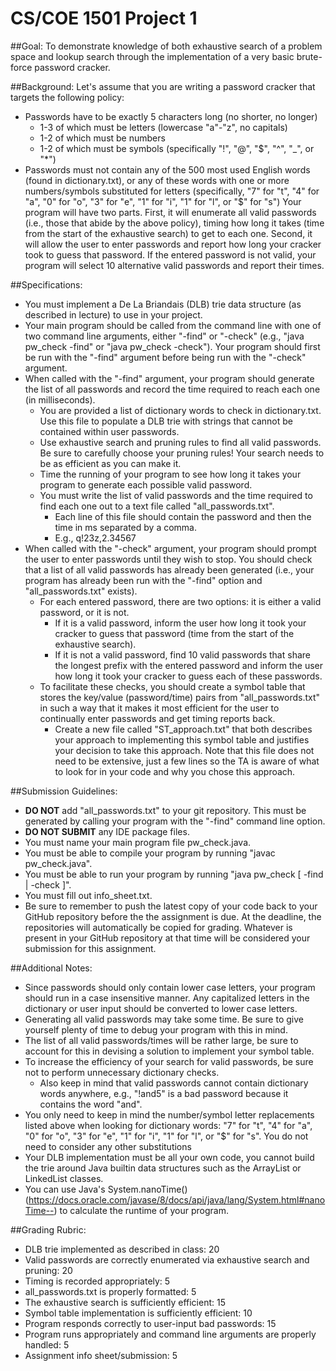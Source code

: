 # CS/COE 1501 Project 1

##Goal:
To demonstrate knowledge of both exhaustive search of a problem space and lookup search through the implementation of a very basic brute-force password cracker.

##Background:
Let's assume that you are writing a password cracker that targets  the following policy:
* Passwords have to be exactly 5 characters long (no shorter, no longer)
	* 1-3 of which must be letters (lowercase "a"-"z", no capitals)
	* 1-2 of which must be numbers
	* 1-2 of which must be symbols (specifically "!", "@", "$", "^", "_", or "*")
* Passwords must not contain any of the 500 most used English words (found in dictionary.txt), or any of these words with one or more numbers/symbols substituted for letters (specifically, "7" for "t", "4" for "a", "0" for "o", "3" for "e", "1" for "i", "1" for "l", or "$" for "s")
Your program will have two parts.
First, it will enumerate all valid passwords (i.e., those that abide by the above policy), timing how long it takes (time from the start of the exhaustive search) to get to each one.
Second, it will allow the user to enter passwords and report how long your cracker took to guess that password.
If the entered password is not valid, your program will select 10 alternative valid passwords and report their times.

##Specifications:
* You must implement a De La Briandais (DLB) trie data structure (as described in lecture) to use in your project.
* Your main program should be called from the command line with one of two command line arguments, either "-find" or "-check" (e.g., "java pw_check -find" or "java pw_check -check").  Your program should first be run with the "-find" argument before being run with the "-check" argument.
* When called with the "-find" argument, your program should generate the list of all passwords and record the time required to reach each one (in milliseconds).
	* You are provided a list of dictionary words to check in dictionary.txt.  Use this file to populate a DLB trie with strings that cannot be contained within user passwords.
	* Use exhaustive search and pruning rules to find all valid passwords.  Be sure to carefully choose your pruning rules!  Your search needs to be as efficient as you can make it.
	* Time the running of your program to see how long it takes your program to generate each possible valid password.
	* You must write the list of valid passwords and the time required to find each one out to a text file called "all_passwords.txt".
		* Each line of this file should contain the password and then the time in ms separated by a comma.
		* E.g., q!23z,2.34567
* When called with the "-check" argument, your program should prompt the user to enter passwords until they wish to stop.  You should check that a list of all valid passwords has already been generated (i.e., your program has already been run with the "-find" option and "all_passwords.txt" exists).
	* For each entered password, there are two options:  it is either a valid password, or it is not.
		* If it is a valid password, inform the user how long it took your cracker to guess that password (time from the start of the exhaustive search).
		* If it is not a valid password, find 10 valid passwords that share the longest prefix with the entered password and inform the user how long it took your cracker to guess each of these passwords.
	* To facilitate these checks, you should create a symbol table that stores the key/value (password/time) pairs from "all_passwords.txt" in such a way that it makes it most efficient for the user to continually enter passwords and get timing reports back.
		* Create a new file called "ST_approach.txt" that both describes your approach to implementing this symbol table and justifies your decision to take this approach.  Note that this file does not need to be extensive, just a few lines so the TA is aware of what to look for in your code and why you chose this approach.

##Submission Guidelines:
* **DO NOT** add "all_passwords.txt" to your git repository.  This must be generated by calling your program with the "-find" command line option.
* **DO NOT SUBMIT** any IDE package files.
* You must name your main program file pw_check.java.
* You must be able to compile your program by running "javac pw_check.java".
* You must be able to run your program by running "java pw_check [ -find | -check ]".
* You must fill out info_sheet.txt.
* Be sure to remember to push the latest copy of your code back to your GitHub repository before the the assignment is due.  At the deadline, the repositories will automatically be copied for grading.  Whatever is present in your GitHub repository at that time will be considered your submission for this assignment.

##Additional Notes:
* Since passwords should only contain lower case letters, your program should run in a case insensitive manner.  Any capitalized letters in the dictionary or user input should be converted to lower case letters.
* Generating all valid passwords may take some time.  Be sure to give yourself plenty of time to debug your program with this in mind.
* The list of all valid passwords/times will be rather large, be sure to account for this in devising a solution to implement your symbol table.
* To increase the efficiency of your search for valid passwords, be sure not to perform unnecessary dictionary checks.
	* Also keep in mind that valid passwords cannot contain dictionary words anywhere, e.g., "!and5" is a bad password because it contains the word "and".
* You only need to keep in mind the number/symbol letter replacements listed above when looking for dictionary words:  "7" for "t", "4" for "a", "0" for "o", "3" for "e", "1" for "i", "1" for "l", or "$" for "s".  You do not need to consider any other substitutions
* Your DLB implementation must be all your own code, you cannot build the trie around Java builtin data structures such as the ArrayList or LinkedList classes.
* You can use Java's System.nanoTime() (https://docs.oracle.com/javase/8/docs/api/java/lang/System.html#nanoTime--) to calculate the runtime of your program.

##Grading Rubric:
* DLB trie implemented as described in class:  20
* Valid passwords are correctly enumerated via exhaustive search and pruning:  20
* Timing is recorded appropriately:  5
* all_passwords.txt is properly formatted:  5
* The exhaustive search is sufficiently efficient:  15
* Symbol table implementation is sufficiently efficient:  10
* Program responds correctly to user-input bad passwords:  15
* Program runs appropriately and command line arguments are properly handled:  5
* Assignment info sheet/submission:  5
